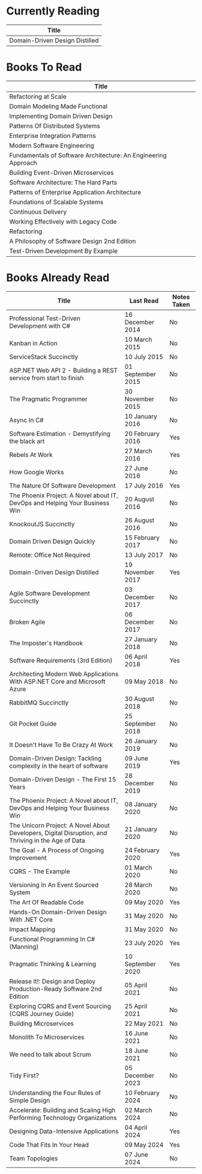 Currently Reading
=================
Title                          |
------------------------------ |
Domain-Driven Design Distilled |

Books To Read
=============
Title                                                          |
-------------------------------------------------------------- |
Refactoring at Scale                                           |
Domain Modeling Made Functional                                |
Implementing Domain Driven Design                              |
Patterns Of Distributed Systems                                |
Enterprise Integration Patterns                                |
Modern Software Engineering                                    |
Fundamentals of Software Architecture: An Engineering Approach |
Building Event-Driven Microservices                            |
Software Architecture: The Hard Parts                          |
Patterns of Enterprise Application Architecture                |
Foundations of Scalable Systems                                |
Continuous Delivery                                            |
Working Effectively with Legacy Code                           |
Refactoring                                                    |
A Philosophy of Software Design 2nd Edition                    |
Test-Driven Development By Example                             |

Books Already Read
==================
Title                                                                                              | Last Read         | Notes Taken
-------------------------------------------------------------------------------------------------- | ----------------- | -----------
Professional Test-Driven Development with C#                                                       | 16 December 2014  | No
Kanban in Action                                                                                   | 10 March 2015     | No
ServiceStack Succinctly                                                                            | 10 July 2015      | No
ASP.NET Web API 2 - Building a REST service from start to finish                                   | 01 September 2015 | No
The Pragmatic Programmer                                                                           | 30 November 2015  | No
Async In C#                                                                                        | 10 January 2016   | No
Software Estimation - Demystifying the black art                                                   | 20 February 2016  | Yes
Rebels At Work                                                                                     | 27 March 2016     | Yes
How Google Works                                                                                   | 27 June 2016      | No
The Nature Of Software Development                                                                 | 17 July 2016      | Yes
The Phoenix Project: A Novel about IT, DevOps and Helping Your Business Win                        | 20 August 2016    | No
KnockoutJS Succinctly                                                                              | 26 August 2016    | No
Domain Driven Design Quickly                                                                       | 15 February 2017  | No
Remote: Office Not Required                                                                        | 13 July 2017      | No
Domain-Driven Design Distilled                                                                     | 19 November 2017  | Yes
Agile Software Development Succinctly                                                              | 03 December 2017  | No
Broken Agile                                                                                       | 06 December 2017  | No
The Imposter's Handbook                                                                            | 27 January 2018   | No
Software Requirements (3rd Edition)                                                                | 06 April 2018     | Yes
Architecting Modern Web Applications With ASP.NET Core and Microsoft Azure                         | 09 May 2018       | No
RabbitMQ Succinctly                                                                                | 30 August 2018    | No
Git Pocket Guide                                                                                   | 25 September 2018 | No
It Doesn't Have To Be Crazy At Work                                                                | 26 January 2019   | No
Domain-Driven Design: Tackling complexity in the heart of software                                 | 09 June 2019      | Yes
Domain-Driven Design - The First 15 Years                                                          | 28 December 2019  | No
The Phoenix Project: A Novel about IT, DevOps and Helping Your Business Win                        | 08 January 2020   | No
The Unicorn Project: A Novel About Developers, Digital Disruption, and Thriving in the Age of Data | 21 January 2020   | No
The Goal - A Process of Ongoing Improvement                                                        | 24 February 2020  | Yes
CQRS - The Example                                                                                 | 01 March 2020     | No
Versioning In An Event Sourced System                                                              | 28 March 2020     | No
The Art Of Readable Code                                                                           | 09 May 2020       | Yes
Hands-On Domain-Driven Design With .NET Core                                                       | 31 May 2020       | No
Impact Mapping                                                                                     | 31 May 2020       | No
Functional Programming In C# (Manning)                                                             | 23 July 2020      | Yes
Pragmatic Thinking & Learning                                                                      | 10 September 2020 | Yes
Release It!: Design and Deploy Production-Ready Software 2nd Edition                               | 05 April 2021     | No
Exploring CQRS and Event Sourcing (CQRS Journey Guide)                                             | 25 April 2021     | No
Building Microservices                                                                             | 22 May 2021       | No
Monolith To Microservices                                                                          | 16 June 2021      | No
We need to talk about Scrum                                                                        | 18 June 2021      | No
Tidy First?                                                                                        | 05 December 2023  | No
Understanding the Four Rules of Simple Design                                                      | 10 February 2024  | No
Accelerate: Building and Scaling High Performing Technology Organizations                          | 02 March 2024     | No
Designing Data-Intensive Applications                                                              | 04 April 2024     | Yes
Code That Fits In Your Head                                                                        | 09 May 2024       | Yes
Team Topologies                                                                                    | 07 June 2024      | No
